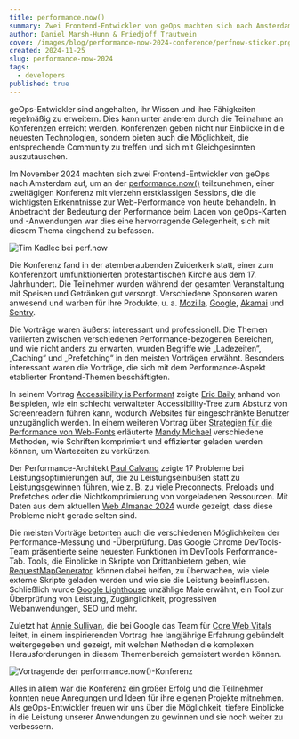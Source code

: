 ```yaml
---
title: performance.now()
summary: Zwei Frontend-Entwickler von geOps machten sich nach Amsterdam auf, um an der performance.now() teilzunehmen, einer zweitägigen Konferenz mit vierzehn erstklassigen Sessions, die die wichtigsten Erkenntnisse zur Web-Performance von heute behandeln. 
author: Daniel Marsh-Hunn & Friedjoff Trautwein
cover: /images/blog/performance-now-2024-conference/perfnow-sticker.png
created: 2024-11-25
slug: performance-now-2024
tags:
  - developers
published: true
---
```

geOps-Entwickler sind angehalten, ihr Wissen und ihre Fähigkeiten regelmäßig zu erweitern. Dies kann unter anderem durch die Teilnahme an Konferenzen erreicht werden. Konferenzen geben nicht nur Einblicke in die neuesten Technologien, sondern bieten auch die Möglichkeit, die entsprechende Community zu treffen und sich mit Gleichgesinnten auszutauschen.

Im November 2024 machten sich zwei Frontend-Entwickler von geOps nach Amsterdam auf, um an der [performance.now()](https://perfnow.nl/) teilzunehmen, einer zweitägigen Konferenz mit vierzehn erstklassigen Sessions, die die wichtigsten Erkenntnisse zur Web-Performance von heute behandeln. In Anbetracht der Bedeutung der Performance beim Laden von geOps-Karten und -Anwendungen war dies eine hervorragende Gelegenheit, sich mit diesem Thema eingehend zu befassen.

![Tim Kadlec bei perf.now](/images/blog/performance-now-2024-conference/perfnow-2024-kadlec.png "Tim Kadlec bei perf.now")

Die Konferenz fand in der atemberaubenden Zuiderkerk statt, einer zum Konferenzort umfunktionierten protestantischen Kirche aus dem 17. Jahrhundert. Die Teilnehmer wurden während der gesamten Veranstaltung mit Speisen und Getränken gut versorgt. Verschiedene Sponsoren waren anwesend und warben für ihre Produkte, u. a. [Mozilla](https://www.mozilla.org/), [Google](https://www.google.com/), [Akamai](https://www.akamai.com/) und [Sentry](https://sentry.io/).

Die Vorträge waren äußerst interessant und professionell. Die Themen variierten zwischen verschiedenen Performance-bezogenen Bereichen, und wie nicht anders zu erwarten, wurden Begriffe wie „Ladezeiten“, „Caching“ und „Prefetching“ in den meisten Vorträgen erwähnt. Besonders interessant waren die Vorträge, die sich mit dem Performance-Aspekt etablierter Frontend-Themen beschäftigten.

In seinem Vortrag [Accessibility is Performant](https://perfnow.nl/speakers#eric) zeigte [Eric Baily](https://social.ericwbailey.website/@eric) anhand von Beispielen, wie ein schlecht verwalteter Accessibility-Tree zum Absturz von Screenreadern führen kann, wodurch Websites für eingeschränkte Benutzer unzugänglich werden. In einem weiteren Vortrag über [Strategien für die Performance von Web-Fonts](https://perfnow.nl/speakers#mandy) erläuterte [Mandy Michael](https://front-end.social/@mandymichael) verschiedene Methoden, wie Schriften komprimiert und effizienter geladen werden können, um Wartezeiten zu verkürzen.

Der Performance-Architekt [Paul Calvano](https://webperf.social/@paulcalvano) zeigte 17 Probleme bei Leistungsoptimierungen auf, die zu Leistungseinbußen statt zu Leistungsgewinnen führen, wie z. B. zu viele Preconnects, Preloads und Prefetches oder die Nichtkomprimierung von vorgeladenen Ressourcen. Mit Daten aus dem aktuellen [Web Almanac 2024](https://almanac.httparchive.org/en/2024/) wurde gezeigt, dass diese Probleme nicht gerade selten sind.

Die meisten Vorträge betonten auch die verschiedenen Möglichkeiten der Performance-Messung und -Überprüfung. Das Google Chrome DevTools-Team präsentierte seine neuesten Funktionen im DevTools Performance-Tab. Tools, die Einblicke in Skripte von Drittanbietern geben, wie [RequestMapGenerator](https://requestmap.webperf.tools/), können dabei helfen, zu überwachen, wie viele externe Skripte geladen werden und wie sie die Leistung beeinflussen. Schließlich wurde [Google Lighthouse](https://developer.chrome.com/docs/lighthouse/overview) unzählige Male erwähnt, ein Tool zur Überprüfung von Leistung, Zugänglichkeit, progressiven Webanwendungen, SEO und mehr.

Zuletzt hat [Annie Sullivan](https://www.linkedin.com/in/anniesullie/), die bei Google das Team für [Core Web Vitals](https://web.dev/explore/learn-core-web-vitals) leitet, in einem inspirierenden Vortrag ihre langjährige Erfahrung gebündelt weitergegeben und gezeigt, mit welchen Methoden die komplexen Herausforderungen in diesem Themenbereich gemeistert werden können.

![Vortragende der performance.now()-Konferenz](/images/blog/performance-now-2024-conference/perf-now-speakers.jpg "Vortragende der performance.now-Konferenz")

Alles in allem war die Konferenz ein großer Erfolg und die Teilnehmer konnten neue Anregungen und Ideen für ihre eigenen Projekte mitnehmen. Als geOps-Entwickler freuen wir uns über die Möglichkeit, tiefere Einblicke in die Leistung unserer Anwendungen zu gewinnen und sie noch weiter zu verbessern.